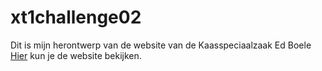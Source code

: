 # xt1challenge02
Dit is mijn herontwerp van de website van de Kaasspeciaalzaak Ed Boele 
[Hier](https://debbieeey.github.io/xt1challenge02/) kun je de website bekijken.
